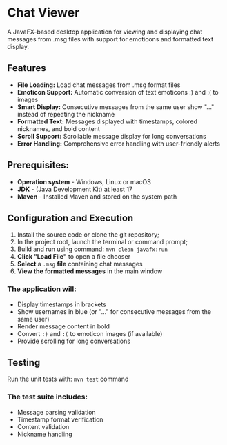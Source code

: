 # Chat Viewer
A JavaFX-based desktop application for viewing and displaying chat messages from .msg files with support for emoticons and formatted text display.

## Features
* __File Loading:__ Load chat messages from .msg format files
* __Emoticon Support:__ Automatic conversion of text emoticons :) and :( to images
* __Smart Display:__ Consecutive messages from the same user show "..." instead of repeating the nickname
* __Formatted Text:__ Messages displayed with timestamps, colored nicknames, and bold content
* __Scroll Support:__ Scrollable message display for long conversations
* __Error Handling:__ Comprehensive error handling with user-friendly alerts

## Prerequisites:
* __Operation system__ - Windows, Linux or macOS
* __JDK__ - (Java Development Kit) at least 17
* __Maven__ - Installed Maven and stored on the system path

## Configuration and Execution
1. Install the source code or clone the git repository;
2. In the project root, launch the terminal or command prompt;
3. Build and run using command: `mvn clean javafx:run`
4. **Click "Load File"** to open a file chooser
5. **Select** a `.msg` **file** containing chat messages
6. **View the formatted messages** in the main window
### The application will:
* Display timestamps in brackets
* Show usernames in blue (or "..." for consecutive messages from the same user)
* Render message content in bold
* Convert `:)` and `:(` to emoticon images (if available)
* Provide scrolling for long conversations

## Testing
Run the unit tests with: `mvn test` command
### The test suite includes:
* Message parsing validation
* Timestamp format verification
* Content validation
* Nickname handling
